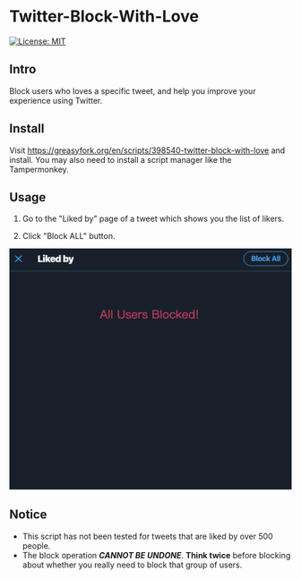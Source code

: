 # Twitter-Block-With-Love
[![License: MIT](https://img.shields.io/badge/License-MIT-yellow.svg)](https://opensource.org/licenses/MIT)

## Intro
Block users who loves a specific tweet, and help you improve your experience using Twitter.

## Install

Visit https://greasyfork.org/en/scripts/398540-twitter-block-with-love and install. You may also need to install a script manager like the Tampermonkey.

## Usage

1. Go to the "Liked by" page of a tweet which shows you the list of likers.

2. Click "Block ALL" button.

![](imgs/after.png)

## Notice

- This script has not been tested for tweets that are liked by over 500 people.
- The block operation ***CANNOT BE UNDONE***. **Think twice** before blocking about whether you really need to block that group of users.

